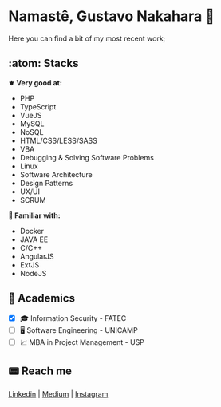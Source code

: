 # Namastê, Gustavo Nakahara :full_moon_with_face:

Here you can find a bit of my most recent work; 

## :atom: Stacks
**:fleur_de_lis: Very good at:**
- PHP
- TypeScript
- VueJS
- MySQL
- NoSQL
- HTML/CSS/LESS/SASS
- VBA
- Debugging & Solving Software Problems
- Linux
- Software Architecture
- Design Patterns
- UX/UI
- SCRUM

**:small_blue_diamond: Familiar with:**
- Docker
- JAVA EE
- C/C++
- AngularJS
- ExtJS
- NodeJS

## 📖 Academics
- [x] :mortar_board: Information Security - FATEC
- [ ] :desktop_computer: Software Engineering - UNICAMP
- [ ] :chart_with_upwards_trend: MBA in Project Management - USP

## :pager: Reach me
[Linkedin](https://www.linkedin.com/in/gustavonakahara/)  |
[Medium](https://medium.com/@nakaharag)  |
[Instagram](https://www.instagram.com/nakaharag/)
